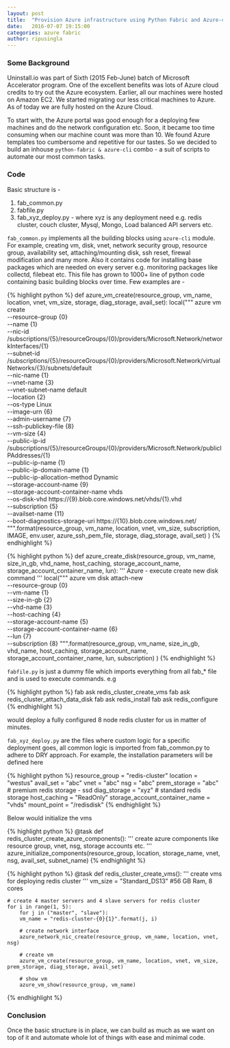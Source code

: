```yaml
---
layout: post
title:  "Provision Azure infrastructure using Python Fabric and Azure-cli"
date:   2016-07-07 19:15:00
categories: azure fabric
author: ripusingla
---
```



### Some Background

Uninstall.io was part of Sixth (2015 Feb-June) batch of Microsoft Accelerator program. One of the excellent benefits was lots of
Azure cloud credits to try out the Azure ecosystem. Earlier, all our machines were hosted on Amazon EC2. 
We started migrating our less critical machines to Azure. As of today we are fully hosted on the Azure Cloud.

To start with, the Azure portal was good enough for a deploying few machines and do the network configuration etc. Soon, it became too time consuming when our machine count was more than 10. We found Azure templates too cumbersome and repetitive for our tastes. So we decided to build an inhouse `python-fabric & azure-cli` combo - a suit of scripts to automate our most common tasks.


### Code

Basic structure is -

  1. fab_common.py
  2. fabfile.py
  3. fab_xyz_deploy.py - where xyz is any deployment need e.g. redis cluster, couch cluster, Mysql, Mongo, Load balanced API servers etc.

`fab_common.py` implements all the building blocks using `azure-cli` module. For example, creating vm, disk, vnet, network security group, 
resource group, availability set, attaching/mounting disk, ssh reset, firewal modification and many more. Also it contains code for installing 
base packages which are needed on every server e.g. monitoring packages like collectd, filebeat etc. This file has grown to 1000+ line of 
python code containing basic building blocks over time. Few examples are -

{% highlight python %}
def azure_vm_create(resource_group, vm_name, location, vnet, vm_size, storage, diag_storage, avail_set):
    local("""
        azure vm create \
        --resource-group {0} \
        --name {1} \
        --nic-id /subscriptions/{5}/resourceGroups/{0}/providers/Microsoft.Network/networkInterfaces/{1} \
        --subnet-id /subscriptions/{5}/resourceGroups/{0}/providers/Microsoft.Network/virtualNetworks/{3}/subnets/default \
        --nic-name {1} \
        --vnet-name {3} \
        --vnet-subnet-name default \
        --location {2} \
        --os-type Linux \
        --image-urn {6} \
        --admin-username {7} \
        --ssh-publickey-file {8} \
        --vm-size {4} \
        --public-ip-id /subscriptions/{5}/resourceGroups/{0}/providers/Microsoft.Network/publicIPAddresses/{1} \
        --public-ip-name {1} \
        --public-ip-domain-name {1} \
        --public-ip-allocation-method Dynamic \
        --storage-account-name {9} \
        --storage-account-container-name vhds \
        --os-disk-vhd https://{9}.blob.core.windows.net/vhds/{1}.vhd \
        --subscription {5} \
        --availset-name {11} \
        --boot-diagnostics-storage-uri https://{10}.blob.core.windows.net/
        """.format(resource_group, vm_name, location, vnet, vm_size, subscription, IMAGE, env.user, azure_ssh_pem_file, storage, diag_storage, avail_set)
    )
{% endhighlight %}

{% highlight python %}
def azure_create_disk(resource_group, vm_name, size_in_gb, vhd_name, host_caching, storage_account_name, 
                        storage_account_container_name, lun):
    '''
    Azure - execute create new disk command
    '''
    local("""
        azure vm disk attach-new \
        --resource-group {0} \
        --vm-name {1} \
        --size-in-gb {2} \
        --vhd-name {3} \
        --host-caching {4} \
        --storage-account-name {5} \
        --storage-account-container-name {6} \
        --lun {7} \
        --subscription {8}
        """.format(resource_group, vm_name, size_in_gb, vhd_name, host_caching, storage_account_name, storage_account_container_name, lun, subscription)
    )
{% endhighlight %}


`fabfile.py` is just a dummy file which imports everything from all fab_* file and is used to execute commands. e.g 

{% highlight python %}
fab ask redis_cluster_create_vms
fab ask redis_cluster_attach_data_disk
fab ask redis_install
fab ask redis_configure
{% endhighlight %}

would deploy a fully configured 8 node redis cluster for us in matter of minutes.

`fab_xyz_deploy.py` are the files where custom logic for a specific deployment goes, all common logic is imported from fab_common.py to adhere to
DRY approach. For example, the installation parameters will be defined here

{% highlight python %}
resource_group = "redis-cluster"
location = "westus"
avail_set = "abc"
vnet = "abc"
nsg = "abc"
prem_storage = "abc"  # premium redis storage - ssd
diag_storage = "xyz" # standard redis storage
host_caching = "ReadOnly"
storage_account_container_name = "vhds"
mount_point = "/redisdisk"
{% endhighlight %}

Below would initialize the vms


{% highlight python %} 
@task
def redis_cluster_create_azure_components():
	'''
	create azure components like resource group, vnet, nsg, storage accounts etc.
	'''
    azure_initialize_components(resource_group, location, storage_name, vnet, nsg, avail_set, subnet_name)
{% endhighlight %}

{% highlight python %} 
@task
def redis_cluster_create_vms():
	'''
	create vms for deploying redis cluster
	'''
    vm_size = "Standard_DS13" #56 GB Ram, 8 cores

    # create 4 master servers and 4 slave servers for redis cluster
    for i in range(1, 5):
        for j in ("master", "slave"):
        vm_name = "redis-cluster-{0}{1}".format(j, i)

        # create network interface
        azure_network_nic_create(resource_group, vm_name, location, vnet, nsg)

        # create vm
        azure_vm_create(resource_group, vm_name, location, vnet, vm_size, prem_storage, diag_storage, avail_set)

        # show vm
        azure_vm_show(resource_group, vm_name)
{% endhighlight %}


### Conclusion

Once the basic structure is in place, we can build as much as we want on top of it and automate whole lot of things with ease and 
minimal code.
